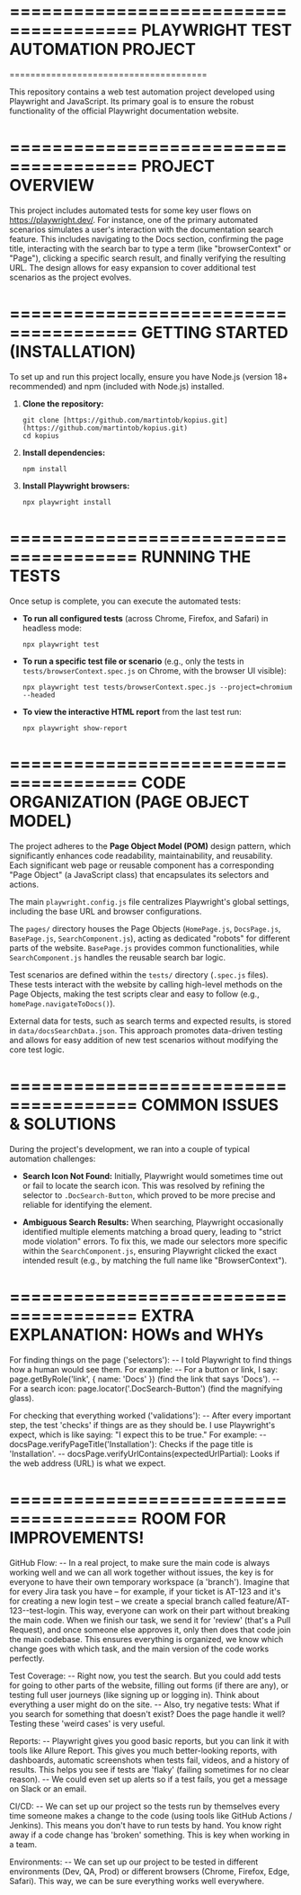 ======================================
PLAYWRIGHT TEST AUTOMATION PROJECT
======================================
======================================

This repository contains a web test automation project developed using Playwright and JavaScript. Its primary goal is to ensure the robust functionality of the official Playwright documentation website.



======================================
PROJECT OVERVIEW 
======================================

This project includes automated tests for some key user flows on https://playwright.dev/. For instance, one of the primary automated scenarios simulates a user's interaction with the documentation search feature. This includes navigating to the Docs section, confirming the page title, interacting with the search bar to type a term (like "browserContext" or "Page"), clicking a specific search result, and finally verifying the resulting URL. The design allows for easy expansion to cover additional test scenarios as the project evolves.

======================================
GETTING STARTED (INSTALLATION)
======================================

To set up and run this project locally, ensure you have Node.js (version 18+ recommended) and npm (included with Node.js) installed.

1.  **Clone the repository:**
    ```
    git clone [https://github.com/martintob/kopius.git](https://github.com/martintob/kopius.git)
    cd kopius
    ```

2.  **Install dependencies:**
    ```
    npm install
    ```

3.  **Install Playwright browsers:**
    ```
    npx playwright install
    ```

======================================
RUNNING THE TESTS
======================================

Once setup is complete, you can execute the automated tests:

* **To run all configured tests** (across Chrome, Firefox, and Safari) in headless mode:
    ```
    npx playwright test
    ```

* **To run a specific test file or scenario** (e.g., only the tests in `tests/browserContext.spec.js` on Chrome, with the browser UI visible):
    ```
    npx playwright test tests/browserContext.spec.js --project=chromium --headed
    ```

* **To view the interactive HTML report** from the last test run:
    ```
    npx playwright show-report
    ```

======================================
CODE ORGANIZATION (PAGE OBJECT MODEL)
======================================

The project adheres to the **Page Object Model (POM)** design pattern, which significantly enhances code readability, maintainability, and reusability. Each significant web page or reusable component has a corresponding "Page Object" (a JavaScript class) that encapsulates its selectors and actions.

The main `playwright.config.js` file centralizes Playwright's global settings, including the base URL and browser configurations.

The `pages/` directory houses the Page Objects (`HomePage.js`, `DocsPage.js`, `BasePage.js`, `SearchComponent.js`), acting as dedicated "robots" for different parts of the website. `BasePage.js` provides common functionalities, while `SearchComponent.js` handles the reusable search bar logic.

Test scenarios are defined within the `tests/` directory (`.spec.js` files). These tests interact with the website by calling high-level methods on the Page Objects, making the test scripts clear and easy to follow (e.g., `homePage.navigateToDocs()`).

External data for tests, such as search terms and expected results, is stored in `data/docsSearchData.json`. This approach promotes data-driven testing and allows for easy addition of new test scenarios without modifying the core test logic.

======================================
COMMON ISSUES & SOLUTIONS
======================================

During the project's development, we ran into a couple of typical automation challenges:

* **Search Icon Not Found:** Initially, Playwright would sometimes time out or fail to locate the search icon. This was resolved by refining the selector to `.DocSearch-Button`, which proved to be more precise and reliable for identifying the element.

* **Ambiguous Search Results:** When searching, Playwright occasionally identified multiple elements matching a broad query, leading to "strict mode violation" errors. To fix this, we made our selectors more specific within the `SearchComponent.js`, ensuring Playwright clicked the exact intended result (e.g., by matching the full name like "BrowserContext").


======================================
EXTRA EXPLANATION: HOWs and WHYs
======================================


For finding things on the page ('selectors'):
-- I told Playwright to find things how a human would see them. For example:
    -- For a button or link, I say: page.getByRole('link', { name: 'Docs' }) 
        (find the link that says 'Docs').
    -- For a search icon: page.locator('.DocSearch-Button') 
        (find the magnifying glass).

For checking that everything worked ('validations'):
-- After every important step, the test 'checks' if things are as they should be. I use Playwright's expect, which is like saying: "I expect this to be true." For example:
    -- docsPage.verifyPageTitle('Installation'): Checks if the page title is 'Installation'.
    -- docsPage.verifyUrlContains(expectedUrlPartial): Looks if the web address (URL) is what we expect.


======================================
ROOM FOR IMPROVEMENTS!
======================================

GitHub Flow:
-- In a real project, to make sure the main code is always working well and we can all work together without issues, the key is for everyone to have their own temporary workspace (a 'branch'). Imagine that for every Jira task you have – for example, if your ticket is AT-123 and it's for creating a new login test – we create a special branch called feature/AT-123--test-login. This way, everyone can work on their part without breaking the main code. When we finish our task, we send it for 'review' (that's a Pull Request), and once someone else approves it, only then does that code join the main codebase. This ensures everything is organized, we know which change goes with which task, and the main version of the code works perfectly.

Test Coverage:
-- Right now, you test the search. But you could add tests for going to other parts of the website, filling out forms (if there are any), or testing full user journeys (like signing up or logging in). Think about everything a user might do on the site.
-- Also, try negative tests: What if you search for something that doesn't exist? Does the page handle it well? Testing these 'weird cases' is very useful.

Reports:
-- Playwright gives you good basic reports, but you can link it with tools like Allure Report. This gives you much better-looking reports, with dashboards, automatic screenshots when tests fail, videos, and a history of results. This helps you see if tests are 'flaky' (failing sometimes for no clear reason).
-- We could even set up alerts so if a test fails, you get a message on Slack or an email.

CI/CD:
-- We can set up our project so the tests run by themselves every time someone makes a change to the code (using tools like GitHub Actions / Jenkins). This means you don't have to run tests by hand. You know right away if a code change has 'broken' something. This is key when working in a team.

Environments:
-- We can set up our project to be tested in different environments (Dev, QA, Prod) or different browsers (Chrome, Firefox, Edge, Safari). This way, we can be sure everything works well everywhere. 
